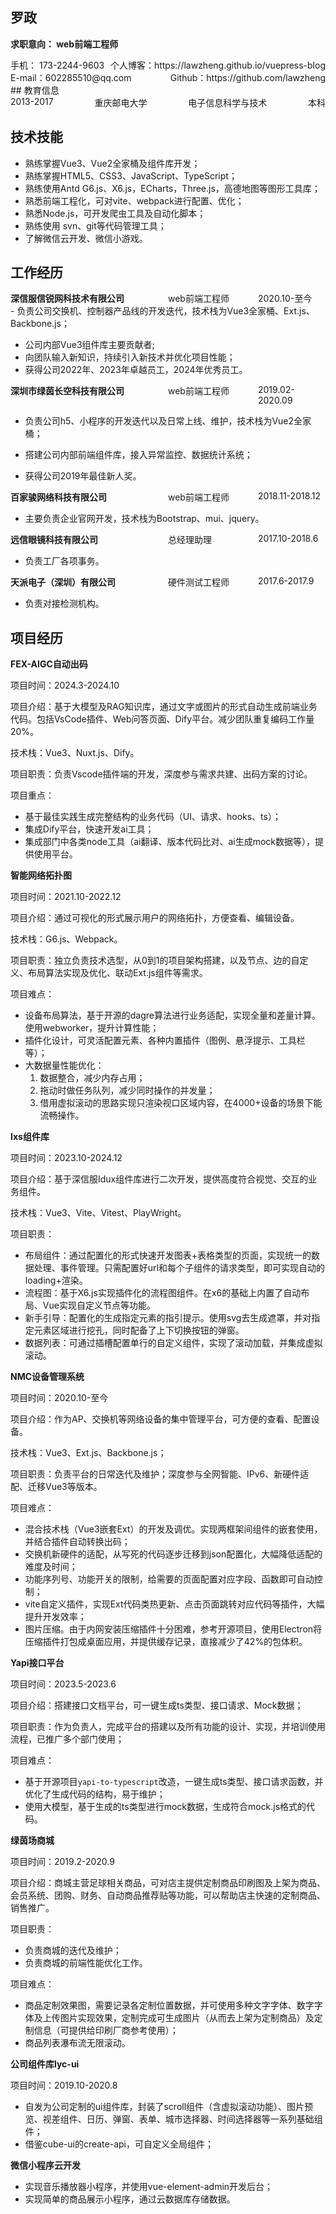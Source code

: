 ## 罗政

**求职意向： web前端工程师**

<div style="display: flex;justify-content: space-between;">
    <div>手机： 173-2244-9603</div>
    <div>个人博客：<a>https://lawzheng.github.io/vuepress-blog</a></div>
</div>

<div style="display: flex;justify-content: space-between;">
    <div>E-mail：<a>602285510@qq.com</a></div>
    <div>Github：<a>https://github.com/lawzheng</a></div>
</div>
## 教育信息

<div style="display: flex;justify-content: space-between;">
	<div>2013-2017</div>
    <div>重庆邮电大学</div>
    <div>电子信息科学与技术</div>
    <div>本科</div>
</div>

## 技术技能

- 熟练掌握Vue3、Vue2全家桶及组件库开发；
- 熟练掌握HTML5、CSS3、JavaScript、TypeScript；
- 熟练使用Antd G6.js、X6.js，ECharts，Three.js，高德地图等图形工具库；
- 熟悉前端工程化，可对vite、webpack进行配置、优化；
- 熟悉Node.js，可开发爬虫工具及自动化脚本；
- 熟练使用 svn、git等代码管理工具；
- 了解微信云开发、微信小游戏。

## 工作经历

<div style="display: flex;justify-content: space-between;">
	<b style="width: 350px;">深信服信锐网科技术有限公司</b>
    <div style="width: 200px;">web前端工程师</div>
    <div style="width: 150px;">2020.10-至今</div>
</div>
- 负责公司交换机、控制器产品线的开发迭代，技术栈为Vue3全家桶、Ext.js、Backbone.js；

- 公司内部Vue3组件库主要贡献者;
- 向团队输入新知识，持续引入新技术并优化项目性能；
- 获得公司2022年、2023年卓越员工，2024年优秀员工。

<div style="display: flex;justify-content: space-between;">
	<b style="width: 350px;">深圳市绿茵长空科技有限公司</b>
    <div style="width: 200px;">web前端工程师</div>
    <div style="width: 150px;">2019.02-2020.09</div>
</div>

- 负责公司h5、小程序的开发迭代以及日常上线、维护，技术栈为Vue2全家桶；

- 搭建公司内部前端组件库，接入异常监控、数据统计系统；
- 获得公司2019年最佳新人奖。

<div style="display: flex;justify-content: space-between;">
	<b style="width: 350px;">百家骏网络科技有限公司</b>
    <div style="width: 200px;">web前端工程师</div>
    <div style="width: 150px;">2018.11-2018.12</div>
</div>

- 主要负责企业官网开发，技术栈为Bootstrap、mui、jquery。

<div style="display: flex;justify-content: space-between;">
	<b style="width: 350px;">远信眼镜科技有限公司</b>
    <div style="width: 200px;">总经理助理</div>
    <div style="width: 150px;">2017.10-2018.6</div>
</div>


- 负责工厂各项事务。

<div style="display: flex;justify-content: space-between;">
	<b style="width: 350px;">天派电子（深圳）有限公司</b>
    <div style="width: 200px;">硬件测试工程师</div>
    <div style="width: 150px;">2017.6-2017.9</div>
</div>


- 负责对接检测机构。

## 项目经历

**FEX-AIGC自动出码**

项目时间：2024.3-2024.10

项目介绍：基于大模型及RAG知识库，通过文字或图片的形式自动生成前端业务代码。包括VsCode插件、Web问答页面、Dify平台。减少团队重复编码工作量20%。

技术栈：Vue3、Nuxt.js、Dify。

项目职责：负责Vscode插件端的开发，深度参与需求共建、出码方案的讨论。

项目重点：

* 基于最佳实践生成完整结构的业务代码（UI、请求、hooks、ts）；
* 集成Dify平台，快速开发ai工具；
* 集成部门中各类node工具（ai翻译、版本代码比对、ai生成mock数据等），提供使用平台。

**智能网络拓扑图**

项目时间：2021.10-2022.12

项目介绍：通过可视化的形式展示用户的网络拓扑，方便查看、编辑设备。

技术栈：G6.js、Webpack。

项目职责：独立负责技术选型，从0到1的项目架构搭建，以及节点、边的自定义、布局算法实现及优化、联动Ext.js组件等需求。

项目难点：

* 设备布局算法，基于开源的dagre算法进行业务适配，实现全量和差量计算。使用webworker，提升计算性能；
* 插件化设计，可灵活配置元素、各种内置插件（图例、悬浮提示、工具栏等）；
* 大数据量性能优化：
  1. 数据整合，减少内存占用；
  2. 拖动时做任务队列，减少同时操作的并发量；
  3. 借用虚拟滚动的思路实现只渲染视口区域内容，在4000+设备的场景下能流畅操作。

**Ixs组件库**

项目时间：2023.10-2024.12

项目介绍：基于深信服Idux组件库进行二次开发，提供高度符合视觉、交互的业务组件。

技术栈：Vue3、Vite、Vitest、PlayWright。

项目职责：

* 布局组件：通过配置化的形式快速开发图表+表格类型的页面，实现统一的数据处理、事件管理。只需配置好url和每个子组件的请求类型，即可实现自动的loading+渲染。
* 流程图：基于X6.js实现插件化的流程图组件。在x6的基础上内置了自动布局、Vue实现自定义节点等功能。
* 新手引导：配置化的生成指定元素的指引提示。使用svg去生成遮罩，并对指定元素区域进行挖孔，同时配备了上下切换按钮的弹窗。
* 数据列表：可通过插槽配置单行的自定义组件，实现了滚动加载，并集成虚拟滚动。

**NMC设备管理系统**

项目时间：2020.10-至今

项目介绍：作为AP、交换机等网络设备的集中管理平台，可方便的查看、配置设备。

技术栈：Vue3、Ext.js、Backbone.js；

项目职责：负责平台的日常迭代及维护；深度参与全网智能、IPv6、新硬件适配、迁移Vue3等版本。

项目难点：

* 混合技术栈（Vue3嵌套Ext）的开发及调优。实现两框架间组件的嵌套使用，并结合插件自动转换出码；
* 交换机新硬件的适配，从写死的代码逐步迁移到json配置化，大幅降低适配的难度及时间；
* 功能序列号、功能开关的限制，给需要的页面配置对应字段、函数即可自动控制；
* vite自定义插件，实现Ext代码类热更新、点击页面跳转对应代码等插件，大幅提升开发效率；
* 图片压缩。由于内网安装压缩插件十分困难，参考开源项目，使用Electron将压缩插件打包成桌面应用，并提供缓存记录，直接减少了42%的包体积。

**Yapi接口平台**

项目时间：2023.5-2023.6

项目介绍：搭建接口文档平台，可一键生成ts类型、接口请求、Mock数据；

项目职责：作为负责人，完成平台的搭建以及所有功能的设计、实现，并培训使用流程，已推广多个部门使用；

项目难点：

* 基于开源项目`yapi-to-typescript`改造，一键生成ts类型、接口请求函数，并优化了生成代码的结构，易于维护；
* 使用大模型，基于生成的ts类型进行mock数据，生成符合mock.js格式的代码。

**绿茵场商城**

项目时间：2019.2-2020.9

项目介绍：商城主营足球相关商品，可对店主提供定制商品印刷图及上架为商品、会员系统、团购、财务、自动商品推荐贴等功能，可以帮助店主快速的定制商品、销售推广。

项目职责：

- 负责商城的迭代及维护；
- 负责商城的前端性能优化工作。

项目难点：

- 商品定制效果图，需要记录各定制位置数据，并可使用多种文字字体、数字字体及上传图片实现效果，定制完成可生成图片（从而去上架为定制商品）及定制信息（可提供给印刷厂商参考使用）；
- 商品列表瀑布流无限滚动。

**公司组件库lyc-ui**

项目时间：2019.10-2020.8

- 自发为公司定制的ui组件库，封装了scroll组件（含虚拟滚动功能）、图片预览、视差组件、日历、弹窗、表单、城市选择器、时间选择器等一系列基础组件；
- 借鉴cube-ui的create-api，可自定义全局组件；

**微信小程序云开发**

- 实现音乐播放器小程序，并使用vue-element-admin开发后台；
- 实现简单的商品展示小程序，通过云数据库存储数据。